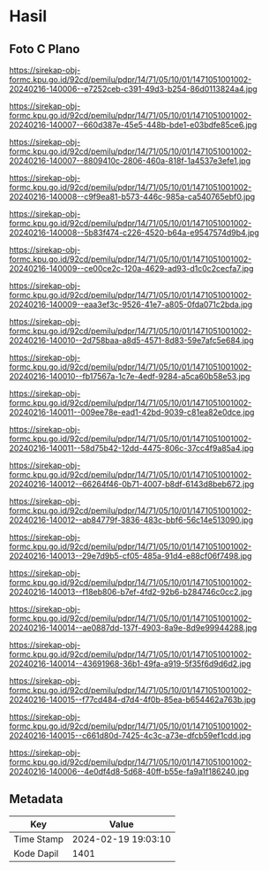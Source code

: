 # Hasil

## Foto C Plano

https://sirekap-obj-formc.kpu.go.id/92cd/pemilu/pdpr/14/71/05/10/01/1471051001002-20240216-140006--e7252ceb-c391-49d3-b254-86d0113824a4.jpg

https://sirekap-obj-formc.kpu.go.id/92cd/pemilu/pdpr/14/71/05/10/01/1471051001002-20240216-140007--660d387e-45e5-448b-bde1-e03bdfe85ce6.jpg

https://sirekap-obj-formc.kpu.go.id/92cd/pemilu/pdpr/14/71/05/10/01/1471051001002-20240216-140007--8809410c-2806-460a-818f-1a4537e3efe1.jpg

https://sirekap-obj-formc.kpu.go.id/92cd/pemilu/pdpr/14/71/05/10/01/1471051001002-20240216-140008--c9f9ea81-b573-446c-985a-ca540765ebf0.jpg

https://sirekap-obj-formc.kpu.go.id/92cd/pemilu/pdpr/14/71/05/10/01/1471051001002-20240216-140008--5b83f474-c226-4520-b64a-e9547574d9b4.jpg

https://sirekap-obj-formc.kpu.go.id/92cd/pemilu/pdpr/14/71/05/10/01/1471051001002-20240216-140009--ce00ce2c-120a-4629-ad93-d1c0c2cecfa7.jpg

https://sirekap-obj-formc.kpu.go.id/92cd/pemilu/pdpr/14/71/05/10/01/1471051001002-20240216-140009--eaa3ef3c-9526-41e7-a805-0fda071c2bda.jpg

https://sirekap-obj-formc.kpu.go.id/92cd/pemilu/pdpr/14/71/05/10/01/1471051001002-20240216-140010--2d758baa-a8d5-4571-8d83-59e7afc5e684.jpg

https://sirekap-obj-formc.kpu.go.id/92cd/pemilu/pdpr/14/71/05/10/01/1471051001002-20240216-140010--fb17567a-1c7e-4edf-9284-a5ca60b58e53.jpg

https://sirekap-obj-formc.kpu.go.id/92cd/pemilu/pdpr/14/71/05/10/01/1471051001002-20240216-140011--009ee78e-ead1-42bd-9039-c81ea82e0dce.jpg

https://sirekap-obj-formc.kpu.go.id/92cd/pemilu/pdpr/14/71/05/10/01/1471051001002-20240216-140011--58d75b42-12dd-4475-806c-37cc4f9a85a4.jpg

https://sirekap-obj-formc.kpu.go.id/92cd/pemilu/pdpr/14/71/05/10/01/1471051001002-20240216-140012--66264f46-0b71-4007-b8df-6143d8beb672.jpg

https://sirekap-obj-formc.kpu.go.id/92cd/pemilu/pdpr/14/71/05/10/01/1471051001002-20240216-140012--ab84779f-3836-483c-bbf6-56c14e513090.jpg

https://sirekap-obj-formc.kpu.go.id/92cd/pemilu/pdpr/14/71/05/10/01/1471051001002-20240216-140013--29e7d9b5-cf05-485a-91d4-e88cf06f7498.jpg

https://sirekap-obj-formc.kpu.go.id/92cd/pemilu/pdpr/14/71/05/10/01/1471051001002-20240216-140013--f18eb806-b7ef-4fd2-92b6-b284746c0cc2.jpg

https://sirekap-obj-formc.kpu.go.id/92cd/pemilu/pdpr/14/71/05/10/01/1471051001002-20240216-140014--ae0887dd-137f-4903-8a9e-8d9e99944288.jpg

https://sirekap-obj-formc.kpu.go.id/92cd/pemilu/pdpr/14/71/05/10/01/1471051001002-20240216-140014--43691968-36b1-49fa-a919-5f35f6d9d6d2.jpg

https://sirekap-obj-formc.kpu.go.id/92cd/pemilu/pdpr/14/71/05/10/01/1471051001002-20240216-140015--f77cd484-d7d4-4f0b-85ea-b654462a763b.jpg

https://sirekap-obj-formc.kpu.go.id/92cd/pemilu/pdpr/14/71/05/10/01/1471051001002-20240216-140015--c661d80d-7425-4c3c-a73e-dfcb59ef1cdd.jpg

https://sirekap-obj-formc.kpu.go.id/92cd/pemilu/pdpr/14/71/05/10/01/1471051001002-20240216-140006--4e0df4d8-5d68-40ff-b55e-fa9a1f186240.jpg


## Metadata

| Key        | Value               |
| ---------- | ------------------- |
| Time Stamp | 2024-02-19 19:03:10 |
| Kode Dapil | 1401                |



